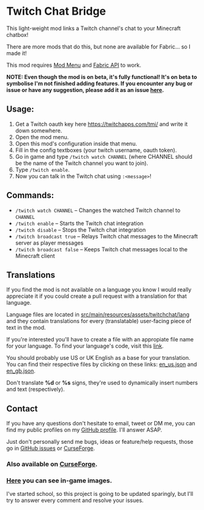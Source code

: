 # Twitch Chat Bridge
This light-weight mod links a Twitch channel's chat to your Minecraft chatbox!

There are more mods that do this, but none are available for Fabric... so I made it!

This mod requires [Mod Menu](https://www.curseforge.com/minecraft/mc-mods/modmenu) and 
[Fabric API](https://www.curseforge.com/minecraft/mc-mods/fabric-api) to work.

**NOTE: Even though the mod is on beta, it's fully functional! It's on beta to symbolise I'm not finished adding features.
If you encounter any bug or issue or have any suggestion, please add it as an issue
[here](https://github.com/PabloPerezRodriguez/twitch-chat/issues/new).**

## Usage:
1.  Get a Twitch oauth key here https://twitchapps.com/tmi/ and write it down somewhere.
2.  Open the mod menu.
3.  Open this mod's configuration inside that menu.
4.  Fill in the config textboxes (your twitch username, oauth token).
5.  Go in game and type `/twitch watch CHANNEL` (where CHANNEL should be the name of the Twitch channel you want to join).
6.  Type `/twitch enable`.
7.  Now you can talk in the Twitch chat using `:<message>`!

## Commands:
- `/twitch watch CHANNEL` – Changes the watched Twitch channel to `CHANNEL` 
- `/twitch enable` – Starts the Twitch chat integration
- `/twitch disable` – Stops the Twitch chat integration
- `/twitch broadcast true` – Relays Twitch chat messages to the Minecraft server as player messages
- `/twitch broadcast false` – Keeps Twitch chat messages local to the Minecraft client

## Translations
If you find the mod is not available on a language you know I would really appreciate it if you could create a pull
request with a translation for that language.

Language files are located in [src/main/resources/assets/twitchchat/lang](src/main/resources/assets/twitchchat/lang)
and they contain translations for every (translatable) user-facing piece of text in the mod.

If you're interested you'll have to create a file with an appropiate file name for your language. To find your
language's code, visit this [link](https://minecraft.gamepedia.com/Language#Available_languages).

You should probably use US or UK English as a base for your translation. You can find their respective files
by clicking on these links: [en_us.json](src/main/resources/assets/twitchchat/lang/en_us.json) and
[en_gb.json](src/main/resources/assets/twitchchat/lang/en_gb.json).

Don't translate **%d** or **%s** signs, they're used to dynamically insert numbers and text (respectively).

## Contact

If you have any questions don't hesitate to email, tweet or DM me, you can find my public profiles on my
[GitHub profile](https://github.com/PabloPerezRodriguez). I'll answer ASAP.

Just don't personally send me bugs, ideas or feature/help requests, those go in
[GitHub issues](https://github.com/PabloPerezRodriguez/twitch-chat/issues) or
[CurseForge](https://www.curseforge.com/minecraft/mc-mods/twitch-chat).


### Also available on [CurseForge](https://www.curseforge.com/minecraft/mc-mods/twitch-chat).
### [Here](https://www.curseforge.com/minecraft/mc-mods/twitch-chat/screenshots) you can see in-game images.
I've started school, so this project is going to be updated sparingly, but I'll try to answer every comment and resolve
your issues.